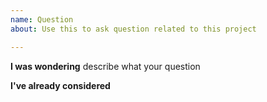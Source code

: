 ```yaml
---
name: Question
about: Use this to ask question related to this project

---
```


**I was wondering**
describe what your question

**I've already considered**
<!-- Please try out things yourself before asking here. Make the question short and to the point. -->

<!-- Any question which is more of a task, or feels like author is asking to do their homework might be closed without any warning -->
